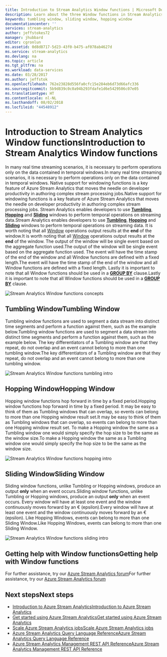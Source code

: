 ```yaml
---
title: Introduction to Stream Analytics Window functions | Microsoft Docs
description: Learn about the three Window functions in Stream Analytics (tumbling, hopping, sliding).
keywords: tumbling window, sliding window, hopping window
documentationcenter: ''
services: stream-analytics
author: jeffstokes72
manager: jhubbard
editor: cgronlun
ms.assetid: 0d8d8717-5d23-43f0-b475-af078ab4627d
ms.service: stream-analytics
ms.devlang: na
ms.topic: article
ms.tgt_pltfrm: na
ms.workload: data-services
ms.date: 03/28/2017
ms.author: jeffstok
ms.openlocfilehash: 762e23828d556fa0cfc15e284eb6d73d66afc336
ms.sourcegitcommit: 5b9d839c0c0a94b293fdafe1d6e5429506c07e05
ms.translationtype: HT
ms.contentlocale: nl-NL
ms.lasthandoff: 08/02/2018
ms.locfileid: "44548912"
---
```

# <a name="introduction-to-stream-analytics-window-functions"></a><span data-ttu-id="98dc8-104">Introduction to Stream Analytics Window functions</span><span class="sxs-lookup"><span data-stu-id="98dc8-104">Introduction to Stream Analytics Window functions</span></span>
<span data-ttu-id="98dc8-105">In many real time streaming scenarios, it is necessary to perform operations only on the data contained in temporal windows.</span><span class="sxs-lookup"><span data-stu-id="98dc8-105">In many real time streaming scenarios, it is necessary to perform operations only on the data contained in temporal windows.</span></span> <span data-ttu-id="98dc8-106">Native support for windowing functions is a key feature of Azure Stream Analytics that moves the needle on developer productivity in authoring complex stream processing jobs.</span><span class="sxs-lookup"><span data-stu-id="98dc8-106">Native support for windowing functions is a key feature of Azure Stream Analytics that moves the needle on developer productivity in authoring complex stream processing jobs.</span></span> <span data-ttu-id="98dc8-107">Stream Analytics enables developers to use [**Tumbling**](https://msdn.microsoft.com/library/dn835055.aspx), [**Hopping**](https://msdn.microsoft.com/library/dn835041.aspx) and [**Sliding**](https://msdn.microsoft.com/library/dn835051.aspx) windows to perform temporal operations on streaming data.</span><span class="sxs-lookup"><span data-stu-id="98dc8-107">Stream Analytics enables developers to use [**Tumbling**](https://msdn.microsoft.com/library/dn835055.aspx), [**Hopping**](https://msdn.microsoft.com/library/dn835041.aspx) and [**Sliding**](https://msdn.microsoft.com/library/dn835051.aspx) windows to perform temporal operations on streaming data.</span></span> <span data-ttu-id="98dc8-108">It is worth noting that all [Window](https://msdn.microsoft.com/library/dn835019.aspx) operations output results at the **end** of the window.</span><span class="sxs-lookup"><span data-stu-id="98dc8-108">It is worth noting that all [Window](https://msdn.microsoft.com/library/dn835019.aspx) operations output results at the **end** of the window.</span></span> <span data-ttu-id="98dc8-109">The output of the window will be single event based on the aggregate function used.</span><span class="sxs-lookup"><span data-stu-id="98dc8-109">The output of the window will be single event based on the aggregate function used.</span></span> <span data-ttu-id="98dc8-110">The event will have the time stamp of the end of the window and all Window functions are defined with a fixed length.</span><span class="sxs-lookup"><span data-stu-id="98dc8-110">The event will have the time stamp of the end of the window and all Window functions are defined with a fixed length.</span></span> <span data-ttu-id="98dc8-111">Lastly it is important to note that all Window functions should be used in a [**GROUP BY**](https://msdn.microsoft.com/library/dn835023.aspx) clause.</span><span class="sxs-lookup"><span data-stu-id="98dc8-111">Lastly it is important to note that all Window functions should be used in a [**GROUP BY**](https://msdn.microsoft.com/library/dn835023.aspx) clause.</span></span>

![Stream Analytics Window functions concepts](https://docstestmedia1.blob.core.windows.net/azure-media/articles/stream-analytics/media/stream-analytics-window-functions/stream-analytics-window-functions-conceptual.png)

## <a name="tumbling-window"></a><span data-ttu-id="98dc8-113">Tumbling Window</span><span class="sxs-lookup"><span data-stu-id="98dc8-113">Tumbling Window</span></span>
<span data-ttu-id="98dc8-114">Tumbling window functions are used to segment a data stream into distinct time segments and perform a function against them, such as the example below.</span><span class="sxs-lookup"><span data-stu-id="98dc8-114">Tumbling window functions are used to segment a data stream into distinct time segments and perform a function against them, such as the example below.</span></span> <span data-ttu-id="98dc8-115">The key differentiators of a Tumbling window are that they repeat, do not overlap and an event cannot belong to more than one tumbling window.</span><span class="sxs-lookup"><span data-stu-id="98dc8-115">The key differentiators of a Tumbling window are that they repeat, do not overlap and an event cannot belong to more than one tumbling window.</span></span>

![Stream Analytics Window functions tumbling intro](https://docstestmedia1.blob.core.windows.net/azure-media/articles/stream-analytics/media/stream-analytics-window-functions/stream-analytics-window-functions-tumbling-intro.png)

## <a name="hopping-window"></a><span data-ttu-id="98dc8-117">Hopping Window</span><span class="sxs-lookup"><span data-stu-id="98dc8-117">Hopping Window</span></span>
<span data-ttu-id="98dc8-118">Hopping window functions hop forward in time by a fixed period.</span><span class="sxs-lookup"><span data-stu-id="98dc8-118">Hopping window functions hop forward in time by a fixed period.</span></span> <span data-ttu-id="98dc8-119">It may be easy to think of them as Tumbling windows that can overlap, so events can belong to more than one Hopping window result set.</span><span class="sxs-lookup"><span data-stu-id="98dc8-119">It may be easy to think of them as Tumbling windows that can overlap, so events can belong to more than one Hopping window result set.</span></span> <span data-ttu-id="98dc8-120">To make a Hopping window the same as a Tumbling window one would simply specify the hop size to be the same as the window size.</span><span class="sxs-lookup"><span data-stu-id="98dc8-120">To make a Hopping window the same as a Tumbling window one would simply specify the hop size to be the same as the window size.</span></span> 

![Stream Analytics Window functions hopping intro](https://docstestmedia1.blob.core.windows.net/azure-media/articles/stream-analytics/media/stream-analytics-window-functions/stream-analytics-window-functions-hopping-intro.png)

## <a name="sliding-window"></a><span data-ttu-id="98dc8-122">Sliding Window</span><span class="sxs-lookup"><span data-stu-id="98dc8-122">Sliding Window</span></span>
<span data-ttu-id="98dc8-123">Sliding window functions, unlike Tumbling or Hopping windows, produce an output **only**  when an event occurs.</span><span class="sxs-lookup"><span data-stu-id="98dc8-123">Sliding window functions, unlike Tumbling or Hopping windows, produce an output **only**  when an event occurs.</span></span> <span data-ttu-id="98dc8-124">Every window will have at least one event and the window continuously moves forward by an € (epsilon).</span><span class="sxs-lookup"><span data-stu-id="98dc8-124">Every window will have at least one event and the window continuously moves forward by an € (epsilon).</span></span> <span data-ttu-id="98dc8-125">Like Hopping Windows, events can belong to more than one Sliding Window.</span><span class="sxs-lookup"><span data-stu-id="98dc8-125">Like Hopping Windows, events can belong to more than one Sliding Window.</span></span>

![Stream Analytics Window functions sliding intro](https://docstestmedia1.blob.core.windows.net/azure-media/articles/stream-analytics/media/stream-analytics-window-functions/stream-analytics-window-functions-sliding-intro.png)

## <a name="getting-help-with-window-functions"></a><span data-ttu-id="98dc8-127">Getting help with Window functions</span><span class="sxs-lookup"><span data-stu-id="98dc8-127">Getting help with Window functions</span></span>
<span data-ttu-id="98dc8-128">For further assistance, try our [Azure Stream Analytics forum](https://social.msdn.microsoft.com/Forums/en-US/home?forum=AzureStreamAnalytics)</span><span class="sxs-lookup"><span data-stu-id="98dc8-128">For further assistance, try our [Azure Stream Analytics forum](https://social.msdn.microsoft.com/Forums/en-US/home?forum=AzureStreamAnalytics)</span></span>

## <a name="next-steps"></a><span data-ttu-id="98dc8-129">Next steps</span><span class="sxs-lookup"><span data-stu-id="98dc8-129">Next steps</span></span>
* [<span data-ttu-id="98dc8-130">Introduction to Azure Stream Analytics</span><span class="sxs-lookup"><span data-stu-id="98dc8-130">Introduction to Azure Stream Analytics</span></span>](stream-analytics-introduction.md)
* [<span data-ttu-id="98dc8-131">Get started using Azure Stream Analytics</span><span class="sxs-lookup"><span data-stu-id="98dc8-131">Get started using Azure Stream Analytics</span></span>](stream-analytics-get-started.md)
* [<span data-ttu-id="98dc8-132">Scale Azure Stream Analytics jobs</span><span class="sxs-lookup"><span data-stu-id="98dc8-132">Scale Azure Stream Analytics jobs</span></span>](stream-analytics-scale-jobs.md)
* [<span data-ttu-id="98dc8-133">Azure Stream Analytics Query Language Reference</span><span class="sxs-lookup"><span data-stu-id="98dc8-133">Azure Stream Analytics Query Language Reference</span></span>](https://msdn.microsoft.com/library/azure/dn834998.aspx)
* [<span data-ttu-id="98dc8-134">Azure Stream Analytics Management REST API Reference</span><span class="sxs-lookup"><span data-stu-id="98dc8-134">Azure Stream Analytics Management REST API Reference</span></span>](https://msdn.microsoft.com/library/azure/dn835031.aspx)





